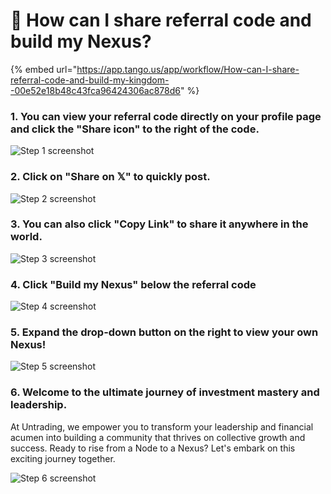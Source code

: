 # 👑 How can I share referral code and build my Nexus?

{% embed url="https://app.tango.us/app/workflow/How-can-I-share-referral-code-and-build-my-kingdom--00e52e18b48c43fca96424306ac878d6" %}

### 1. You can view your referral code directly on your profile page and click the "Share icon" to the right of the code.

![Step 1 screenshot](https://images.tango.us/workflows/00e52e18-b48c-43fc-a964-24306ac878d6/steps/32dc4f47-48df-47e3-b06c-ab01e7ed4d02/834057cc-e901-4e59-af9d-ecd89b896621.png?crop=focalpoint\&fit=crop\&fp-x=0.3018\&fp-y=0.6683\&fp-z=3.1144\&w=1200\&border=2%2CF4F2F7\&border-radius=8%2C8%2C8%2C8\&border-radius-inner=8%2C8%2C8%2C8\&blend-align=bottom\&blend-mode=normal\&blend-x=0\&blend-w=1200\&blend64=aHR0cHM6Ly9pbWFnZXMudGFuZ28udXMvc3RhdGljL21hZGUtd2l0aC10YW5nby13YXRlcm1hcmstdjIucG5n\&mark-x=575\&mark-y=361\&m64=aHR0cHM6Ly9pbWFnZXMudGFuZ28udXMvc3RhdGljL2JsYW5rLnBuZz9tYXNrPWNvcm5lcnMmYm9yZGVyPTQlMkNGRjc0NDImdz01MSZoPTUxJmZpdD1jcm9wJmNvcm5lci1yYWRpdXM9MTA%3D)

### 2. Click on "Share on 𝕏" to quickly post.

![Step 2 screenshot](https://images.tango.us/workflows/00e52e18-b48c-43fc-a964-24306ac878d6/steps/922f871a-4720-41aa-bf2e-f56d93de94ba/71a651a5-b53a-4966-a474-94f44801cc31.png?crop=focalpoint\&fit=crop\&fp-x=0.3452\&fp-y=0.7417\&fp-z=2.8561\&w=1200\&border=2%2CF4F2F7\&border-radius=8%2C8%2C8%2C8\&border-radius-inner=8%2C8%2C8%2C8\&blend-align=bottom\&blend-mode=normal\&blend-x=0\&blend-w=1200\&blend64=aHR0cHM6Ly9pbWFnZXMudGFuZ28udXMvc3RhdGljL21hZGUtd2l0aC10YW5nby13YXRlcm1hcmstdjIucG5n\&mark-x=514\&mark-y=355\&m64=aHR0cHM6Ly9pbWFnZXMudGFuZ28udXMvc3RhdGljL2JsYW5rLnBuZz9tYXNrPWNvcm5lcnMmYm9yZGVyPTQlMkNGRjc0NDImdz0xNzImaD02MyZmaXQ9Y3JvcCZjb3JuZXItcmFkaXVzPTEw)

### 3. You can also click "Copy Link" to share it anywhere in the world.

![Step 3 screenshot](https://images.tango.us/workflows/00e52e18-b48c-43fc-a964-24306ac878d6/steps/5d98b07a-f6b7-4972-b120-04de80337b9b/787ada3e-aad0-439e-b706-b92b820b2f0a.png?crop=focalpoint\&fit=crop\&fp-x=0.3415\&fp-y=0.7028\&fp-z=2.9170\&w=1200\&border=2%2CF4F2F7\&border-radius=8%2C8%2C8%2C8\&border-radius-inner=8%2C8%2C8%2C8\&blend-align=bottom\&blend-mode=normal\&blend-x=0\&blend-w=1200\&blend64=aHR0cHM6Ly9pbWFnZXMudGFuZ28udXMvc3RhdGljL21hZGUtd2l0aC10YW5nby13YXRlcm1hcmstdjIucG5n\&mark-x=525\&mark-y=354\&m64=aHR0cHM6Ly9pbWFnZXMudGFuZ28udXMvc3RhdGljL2JsYW5rLnBuZz9tYXNrPWNvcm5lcnMmYm9yZGVyPTQlMkNGRjc0NDImdz0xNTAmaD02NCZmaXQ9Y3JvcCZjb3JuZXItcmFkaXVzPTEw)

### 4. Click "Build my Nexus" below the referral code

![Step 4 screenshot](https://images.tango.us/workflows/00e52e18-b48c-43fc-a964-24306ac878d6/steps/28b643d9-0ace-4e5e-a243-ccada43e96c6/a88f598b-7699-4678-9792-f0b59d27b8a4.png?crop=focalpoint\&fit=crop\&fp-x=0.2452\&fp-y=0.7007\&fp-z=2.6396\&w=1200\&border=2%2CF4F2F7\&border-radius=8%2C8%2C8%2C8\&border-radius-inner=8%2C8%2C8%2C8\&blend-align=bottom\&blend-mode=normal\&blend-x=0\&blend-w=1200\&blend64=aHR0cHM6Ly9pbWFnZXMudGFuZ28udXMvc3RhdGljL21hZGUtd2l0aC10YW5nby13YXRlcm1hcmstdjIucG5n\&mark-x=475\&mark-y=360\&m64=aHR0cHM6Ly9pbWFnZXMudGFuZ28udXMvc3RhdGljL2JsYW5rLnBuZz9tYXNrPWNvcm5lcnMmYm9yZGVyPTQlMkNGRjc0NDImdz0yNTAmaD01MyZmaXQ9Y3JvcCZjb3JuZXItcmFkaXVzPTEw)

### 5. Expand the drop-down button on the right to view your own Nexus!

![Step 5 screenshot](https://images.tango.us/workflows/00e52e18-b48c-43fc-a964-24306ac878d6/steps/3e7f7482-424e-4f3b-be1c-44863314d0f9/08337543-30b0-482c-b270-566a955cf321.png?crop=focalpoint\&fit=crop\&fp-x=0.5000\&fp-y=0.5000\&w=1200\&border=2%2CF4F2F7\&border-radius=8%2C8%2C8%2C8\&border-radius-inner=8%2C8%2C8%2C8\&blend-align=bottom\&blend-mode=normal\&blend-x=0\&blend-w=1200\&blend64=aHR0cHM6Ly9pbWFnZXMudGFuZ28udXMvc3RhdGljL21hZGUtd2l0aC10YW5nby13YXRlcm1hcmstdjIucG5n\&mark-x=685\&mark-y=363\&m64=aHR0cHM6Ly9pbWFnZXMudGFuZ28udXMvc3RhdGljL2JsYW5rLnBuZz9tYXNrPWNvcm5lcnMmYm9yZGVyPTMlMkNGRjc0NDImdz00NDcmaD0zNSZmaXQ9Y3JvcCZjb3JuZXItcmFkaXVzPTEw)

### 6. Welcome to the ultimate journey of investment mastery and leadership.&#x20;

At Untrading, we empower you to transform your leadership and financial acumen into building a community that thrives on collective growth and success.  Ready to rise from a Node to a Nexus? Let's embark on this exciting journey together.

![Step 6 screenshot](https://images.tango.us/workflows/00e52e18-b48c-43fc-a964-24306ac878d6/steps/d2581486-a90a-40ee-a597-ed3420784b02/8707b80c-e97c-4e33-8365-4622ef718d23.png?crop=focalpoint\&fit=crop\&fp-x=0.5000\&fp-y=0.5000\&w=1200\&border=2%2CF4F2F7\&border-radius=8%2C8%2C8%2C8\&border-radius-inner=8%2C8%2C8%2C8\&blend-align=bottom\&blend-mode=normal\&blend-x=0\&blend-w=1200\&blend64=aHR0cHM6Ly9pbWFnZXMudGFuZ28udXMvc3RhdGljL21hZGUtd2l0aC10YW5nby13YXRlcm1hcmstdjIucG5n\&mark-x=174\&mark-y=313\&m64=aHR0cHM6Ly9pbWFnZXMudGFuZ28udXMvc3RhdGljL2JsYW5rLnBuZz9tYXNrPWNvcm5lcnMmYm9yZGVyPTMlMkNGRjc0NDImdz0xMDI1Jmg9NDU3JmZpdD1jcm9wJmNvcm5lci1yYWRpdXM9MTA%3D)
